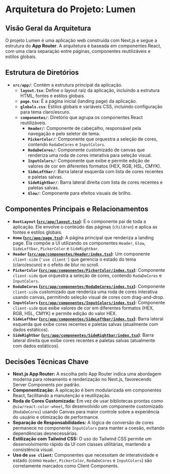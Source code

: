 # Arquitetura do Projeto: Lumen

## Visão Geral da Arquitetura

O projeto Lumen é uma aplicação web construída com Next.js e segue a estrutura do **App Router**. A arquitetura é baseada em componentes React, com uma clara separação entre páginas, componentes reutilizáveis e estilos globais.

## Estrutura de Diretórios

*   **`src/app/`**: Contém a estrutura principal da aplicação.
    *   **`layout.tsx`**: Define o layout raiz da aplicação, incluindo a estrutura HTML, fontes e estilos globais.
    *   **`page.tsx`**: É a página inicial (landing page) da aplicação.
    *   **`globals.css`**: Estilos globais e variáveis CSS, incluindo configuração para tema claro/escuro.
    *   **`componentes/`**: Diretório que agrupa os componentes React reutilizáveis.
        *   **`Header/`**: Componente de cabeçalho, responsável pela navegação e pelo seletor de tema.
        *   **`PickerColor/`**: Componente que orquestra a seleção de cores, contendo `RodaDeCores` e `InputColors`.
        *   **`RodaDeCores/`**: Componente customizado de canvas que renderiza uma roda de cores interativa para seleção visual.
        *   **`InputColors/`**: Componente que exibe e permite edição de valores de cor em diferentes formatos (HEX, RGB, HSL, CMYK).
        *   **`SideLeftbar/`**: Barra lateral esquerda com lista de cores recentes e paletas salvas.
        *   **`SideRightbar/`**: Barra lateral direita com lista de cores recentes e paletas salvas.
        *   **`Glow/`**: Componente para efeitos visuais de brilho.

## Componentes Principais e Relacionamentos

*   **`RootLayout` ([`src/app/layout.tsx`](src/app/layout.tsx:28))**: É o componente pai de toda a aplicação. Ele envolve o conteúdo das páginas (`children`) e aplica as fontes e estilos globais.
*   **`Home` ([`src/app/page.tsx`](src/app/page.tsx:7))**: A página principal que renderiza a landing page. Ela compõe a UI utilizando os componentes `Header`, `Glow`, `SideLeftbar`, `PickerColor` e `SideRightbar`.
*   **`Header` ([`src/app/componentes/Header/index.tsx`](src/app/componentes/Header/index.tsx:7))**: Um componente `client-side` (`'use client'`) que gerencia o estado do tema (claro/escuro) e o efeito de blur no scroll.
*   **`PickerColor` ([`src/app/componentes/PickerColor/index.tsx`](src/app/componentes/PickerColor/index.tsx:6))**: Componente `client-side` que orquestra a seleção de cores, contendo `RodaDeCores` e `InputColors`.
*   **`RodaDeCores` ([`src/app/componentes/RodaDeCores/index.tsx`](src/app/componentes/RodaDeCores/index.tsx:24))**: Componente `client-side` customizado que renderiza uma roda de cores interativa usando canvas, permitindo seleção visual de cores com drag-and-drop.
*   **`InputColors` ([`src/app/componentes/InputColors/index.tsx`](src/app/componentes/InputColors/index.tsx:61))**: Componente `client-side` que exibe valores de cor em diferentes formatos (HEX, RGB, HSL, CMYK) e permite edição do valor HEX.
*   **`SideLeftbar` ([`src/app/componentes/SideLeftbar/index.tsx`](src/app/componentes/SideLeftbar/index.tsx:5))**: Barra lateral esquerda que exibe cores recentes e paletas salvas (atualmente com dados estáticos).
*   **`SideRightbar` ([`src/app/componentes/SideRightbar/index.tsx`](src/app/componentes/SideRightbar/index.tsx:5))**: Barra lateral direita que exibe cores recentes e paletas salvas (atualmente com dados estáticos).

## Decisões Técnicas Chave

*   **Next.js App Router:** A escolha pelo App Router indica uma abordagem moderna para roteamento e renderização no Next.js, favorecendo Server Components por padrão.
*   **Componentização:** A aplicação é bem modularizada em componentes React, facilitando a manutenção e reutilização.
*   **Roda de Cores Customizada:** Em vez de usar bibliotecas prontas como `@uiw/react-color-wheel`, foi desenvolvido um componente customizado (`RodaDeCores`) usando Canvas para maior controle sobre a experiência do usuário e otimização de performance.
*   **Separação de Responsabilidades:** A lógica de conversão de cores permanece no componente `InputColors` para manter a coesão, evitando dependências desnecessárias.
*   **Estilização com Tailwind CSS:** O uso do Tailwind CSS permite um desenvolvimento rápido da UI com classes utilitárias, mantendo a consistência visual.
*   **Uso de `use client`:** Componentes que necessitam de interatividade e estado (como `Header`, `PickerColor`, `RodaDeCores` e `InputColors`) são corretamente marcados como Client Components.